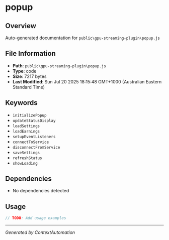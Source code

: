 # popup

## Overview
Auto-generated documentation for `public\gpu-streaming-plugin\popup.js`

## File Information
- **Path**: `public\gpu-streaming-plugin\popup.js`
- **Type**: code
- **Size**: 7217 bytes
- **Last Modified**: Sun Jul 20 2025 18:15:48 GMT+1000 (Australian Eastern Standard Time)

## Keywords
- `initializePopup`
- `updateStatusDisplay`
- `loadSettings`
- `loadEarnings`
- `setupEventListeners`
- `connectToService`
- `disconnectFromService`
- `saveSettings`
- `refreshStatus`
- `showLoading`

## Dependencies
- No dependencies detected

## Usage
```javascript
// TODO: Add usage examples
```

---
*Generated by ContextAutomation*
